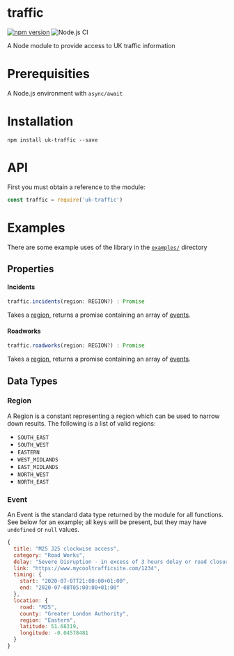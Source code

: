 # traffic
[![npm version](https://badge.fury.io/js/uk-traffic.svg)](https://badge.fury.io/js/uk-traffic)
![Node.js CI](https://github.com/AlexChesters/traffic/workflows/Node.js%20CI/badge.svg)

A Node module to provide access to UK traffic information

# Prerequisities
A Node.js environment with `async/await`

# Installation
`npm install uk-traffic --save`

# API
First you must obtain a reference to the module:
```javascript
const traffic = require('uk-traffic')
```

# Examples
There are some example uses of the library in the [`examples/`](./examples)
directory

## Properties

#### Incidents
```javascript
traffic.incidents(region: REGION?) : Promise
```
Takes a [region](#region), returns a promise containing an array of [events](#event).

#### Roadworks
```javascript
traffic.roadworks(region: REGION?) : Promise
```
Takes a [region](#region), returns a promise containing an array of [events](#event).

## Data Types
### Region
A Region is a constant representing a region which can be used to
narrow down results. The following is a list of valid regions:
* `SOUTH_EAST`
* `SOUTH_WEST`
* `EASTERN`
* `WEST_MIDLANDS`
* `EAST_MIDLANDS`
* `NORTH_WEST`
* `NORTH_EAST`

### Event
An Event is the standard data type returned by the module for all
functions. See below for an example; all keys will be present, but they may have
`undefined` or `null` values.
```javascript
{
  title: "M25 J25 clockwise access",
  category: "Road Works",
  delay: "Severe Disruption - in excess of 3 hours delay or road closure",
  link: "https://www.mycooltrafficsite.com/1234",
  timing: {
    start: "2020-07-07T21:00:00+01:00",
    end: "2020-07-08T05:00:00+01:00"
  },
  location: {
    road: "M25",
    county: "Greater London Authority",
    region: "Eastern",
    latitude: 51.68319,
    longitude: -0.04578481
  }
}
```
